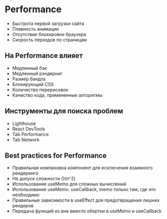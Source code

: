 # Performance

* Быстрота первой загрузки сайта
* Плавность анимации
* Отсутствие блокировки браузера
* Скорость перходов по страницам

## На Performance влияет

* Медленный бэк
* Медленный рэндерниг
* Размер бандла
* Блокирующий CSS
* Количество перерисовок
* Качество кода, примененные алгоритмы

## Инструменты для поиска проблем

* Lighthouse
* React DevTools
* Tab Performance
* Tab Network


## Best practices for Performance

* Правильная компановка компонент для исключения взаимного рендеринга
* Не допуск сложности O(n^2)
* Использование useMemo для сложных вычислений
* Использование useMemo. useCallback, memo только там, где это необходимо
* Правильные зависимости в useEffect для предотвращения лишних рендеров
* Передача функций из вне вместо обертки в useMemo и useCallback
